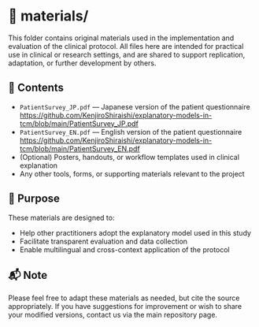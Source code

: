 # 📁 materials/

This folder contains original materials used in the implementation and evaluation of the clinical protocol. All files here are intended for practical use in clinical or research settings, and are shared to support replication, adaptation, or further development by others.

## 📄 Contents

- `PatientSurvey_JP.pdf` — Japanese version of the patient questionnaire  https://github.com/KenjiroShiraishi/explanatory-models-in-tcm/blob/main/PatientSurvey_JP.pdf
- `PatientSurvey_EN.pdf` — English version of the patient questionnaire  https://github.com/KenjiroShiraishi/explanatory-models-in-tcm/blob/main/PatientSurvey_EN.pdf
- (Optional) Posters, handouts, or workflow templates used in clinical explanation  
- Any other tools, forms, or supporting materials relevant to the project

## 🧭 Purpose

These materials are designed to:

- Help other practitioners adopt the explanatory model used in this study
- Facilitate transparent evaluation and data collection
- Enable multilingual and cross-context application of the protocol

## 📬 Note

Please feel free to adapt these materials as needed, but cite the source appropriately. If you have suggestions for improvement or wish to share your modified versions, contact us via the main repository page.

